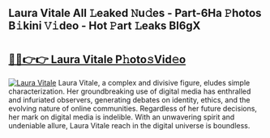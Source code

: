 ## Laura Vitale All 𝙻eaked 𝙽u𝚍es - Part-6Ha 𝙿hotos B𝚒kini 𝚅𝚒deo - Hot 𝙿art 𝙻eaks Bl6gX

# <h2><a href="http://ld1emn.urlbe.top/?page=Laura+Vitale">🔗🔗👉👉 Laura Vitale P𝚑oto𝚜Vid𝚎o</a></h2>

[![Laura Vitale](https://i.imgur.com/eBuTRDB.gif)](http://ld1emn.urlbe.top/?page=Laura+Vitale)
Laura Vitale, a complex and divisive figure, eludes simple characterization. Her groundbreaking use of digital media has enthralled and infuriated observers, generating debates on identity, ethics, and the evolving nature of online communities. Regardless of her future decisions, her mark on digital media is indelible. With an unwavering spirit and undeniable allure, Laura Vitale reach in the digital universe is boundless.
